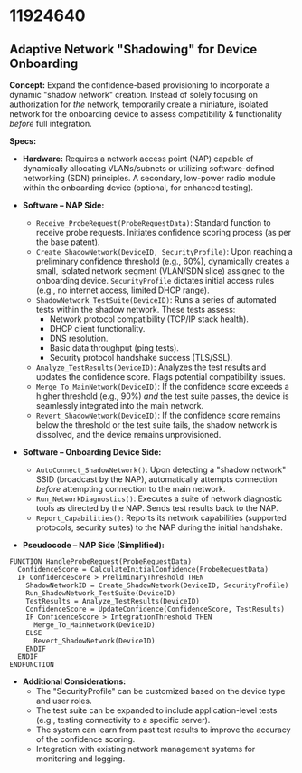 # 11924640

## Adaptive Network "Shadowing" for Device Onboarding

**Concept:** Expand the confidence-based provisioning to incorporate a dynamic "shadow network" creation. Instead of solely focusing on authorization for *the* network, temporarily create a miniature, isolated network for the onboarding device to assess compatibility & functionality *before* full integration.

**Specs:**

*   **Hardware:** Requires a network access point (NAP) capable of dynamically allocating VLANs/subnets or utilizing software-defined networking (SDN) principles.  A secondary, low-power radio module within the onboarding device (optional, for enhanced testing).

*   **Software – NAP Side:**
    *   `Receive_ProbeRequest(ProbeRequestData)`:  Standard function to receive probe requests. Initiates confidence scoring process (as per the base patent).
    *   `Create_ShadowNetwork(DeviceID, SecurityProfile)`: Upon reaching a preliminary confidence threshold (e.g., 60%), dynamically creates a small, isolated network segment (VLAN/SDN slice) assigned to the onboarding device.  `SecurityProfile` dictates initial access rules (e.g., no internet access, limited DHCP range).
    *   `ShadowNetwork_TestSuite(DeviceID)`:  Runs a series of automated tests within the shadow network. These tests assess:
        *   Network protocol compatibility (TCP/IP stack health).
        *   DHCP client functionality.
        *   DNS resolution.
        *   Basic data throughput (ping tests).
        *   Security protocol handshake success (TLS/SSL).
    *   `Analyze_TestResults(DeviceID)`: Analyzes the test results and updates the confidence score. Flags potential compatibility issues.
    *   `Merge_To_MainNetwork(DeviceID)`:  If the confidence score exceeds a higher threshold (e.g., 90%) *and* the test suite passes, the device is seamlessly integrated into the main network.
    *   `Revert_ShadowNetwork(DeviceID)`: If the confidence score remains below the threshold or the test suite fails, the shadow network is dissolved, and the device remains unprovisioned.

*   **Software – Onboarding Device Side:**
    *   `AutoConnect_ShadowNetwork()`:  Upon detecting a "shadow network" SSID (broadcast by the NAP), automatically attempts connection *before* attempting connection to the main network.
    *   `Run_NetworkDiagnostics()`:  Executes a suite of network diagnostic tools as directed by the NAP. Sends test results back to the NAP.
    *   `Report_Capabilities()`:  Reports its network capabilities (supported protocols, security suites) to the NAP during the initial handshake.

*   **Pseudocode – NAP Side (Simplified):**

```
FUNCTION HandleProbeRequest(ProbeRequestData)
  ConfidenceScore = CalculateInitialConfidence(ProbeRequestData)
  IF ConfidenceScore > PreliminaryThreshold THEN
    ShadowNetworkID = Create_ShadowNetwork(DeviceID, SecurityProfile)
    Run_ShadowNetwork_TestSuite(DeviceID)
    TestResults = Analyze_TestResults(DeviceID)
    ConfidenceScore = UpdateConfidence(ConfidenceScore, TestResults)
    IF ConfidenceScore > IntegrationThreshold THEN
      Merge_To_MainNetwork(DeviceID)
    ELSE
      Revert_ShadowNetwork(DeviceID)
    ENDIF
  ENDIF
ENDFUNCTION
```

*   **Additional Considerations:**
    *   The "SecurityProfile" can be customized based on the device type and user roles.
    *   The test suite can be expanded to include application-level tests (e.g., testing connectivity to a specific server).
    *   The system can learn from past test results to improve the accuracy of the confidence scoring.
    *   Integration with existing network management systems for monitoring and logging.